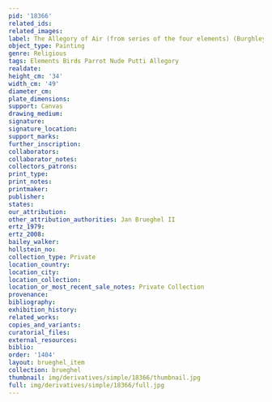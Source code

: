 ```yaml
---
pid: '18366'
related_ids: 
related_images: 
label: The Allegory of Air (from series of the four elements) (Burghley House)
object_type: Painting
genre: Religious
tags: Elements Birds Parrot Nude Putti Allegory
realdate: 
height_cm: '34'
width_cm: '49'
diameter_cm: 
plate_dimensions: 
support: Canvas
drawing_medium: 
signature: 
signature_location: 
support_marks: 
further_inscription: 
collaborators: 
collaborator_notes: 
collectors_patrons: 
print_type: 
print_notes: 
printmaker: 
publisher: 
states: 
our_attribution: 
other_attribution_authorities: Jan Brueghel II
ertz_1979: 
ertz_2008: 
bailey_walker: 
hollstein_no: 
collection_type: Private
location_country: 
location_city: 
location_collection: 
location_or_most_recent_sale_notes: Private Collection
provenance: 
bibliography: 
exhibition_history: 
related_works: 
copies_and_variants: 
curatorial_files: 
external_resources: 
biblio: 
order: '1404'
layout: brueghel_item
collection: brueghel
thumbnail: img/derivatives/simple/18366/thumbnail.jpg
full: img/derivatives/simple/18366/full.jpg
---
```

